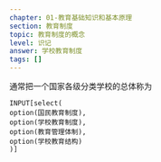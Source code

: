 ```yaml
---
chapter: 01-教育基础知识和基本原理
section: 教育制度
topic: 教育制度的概念
level: 识记
answer: 学校教育制度
tags: []
---
```


通常把一个国家各级分类学校的总体称为

```meta-bind
INPUT[select(
option(国民教育制度),
option(学校教育制度),
option(教育管理体制),
option(学校教育结构)
)]
```